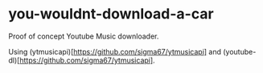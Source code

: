 # you-wouldnt-download-a-car
Proof of concept Youtube Music downloader.

Using (ytmusicapi)[https://github.com/sigma67/ytmusicapi] and (youtube-dl)[https://github.com/sigma67/ytmusicapi].  
